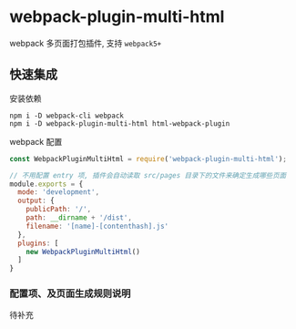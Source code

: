 # webpack-plugin-multi-html

webpack 多页面打包插件, 支持 `webpack5+`

## 快速集成

安装依赖

```shell
npm i -D webpack-cli webpack
npm i -D webpack-plugin-multi-html html-webpack-plugin
```


webpack 配置


```js
const WebpackPluginMultiHtml = require('webpack-plugin-multi-html');

// 不用配置 entry 项, 插件会自动读取 src/pages 目录下的文件来确定生成哪些页面
module.exports = {
  mode: 'development',
  output: {
    publicPath: '/',
    path: __dirname + '/dist',
    filename: '[name]-[contenthash].js'
  },
  plugins: [
    new WebpackPluginMultiHtml()
  ]
}
```


### 配置项、及页面生成规则说明

待补充
